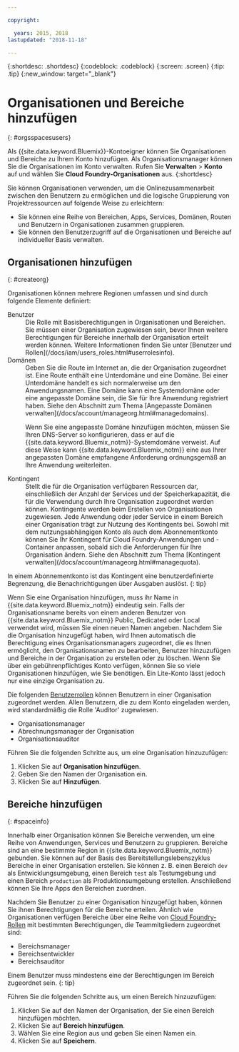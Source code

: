 ```yaml
---

copyright:

  years: 2015, 2018
lastupdated: "2018-11-18"

---
```


{:shortdesc: .shortdesc}
{:codeblock: .codeblock}
{:screen: .screen}
{:tip: .tip}
{:new_window: target="_blank"}

# Organisationen und Bereiche hinzufügen
{: #orgsspacesusers}

Als {{site.data.keyword.Bluemix}}-Kontoeigner können Sie Organisationen und Bereiche zu Ihrem Konto hinzufügen. Als Organisationsmanager können Sie die Organisationen im Konto verwalten. Rufen Sie **Verwalten** > **Konto** auf und wählen Sie **Cloud Foundry-Organisationen** aus.
{:shortdesc}

Sie können Organisationen verwenden, um die Onlinezusammenarbeit zwischen den Benutzern zu ermöglichen und die logische Gruppierung von Projektressourcen auf folgende Weise zu erleichtern:

   * Sie können eine Reihe von Bereichen, Apps, Services, Domänen, Routen und Benutzern in Organisationen zusammen gruppieren. 
   * Sie können den Benutzerzugriff auf die Organisationen und Bereiche auf individueller Basis verwalten. 

## Organisationen hinzufügen
{: #createorg}

Organisationen können mehrere Regionen umfassen und sind durch folgende Elemente definiert:

<dl>
<dt>Benutzer</dt>
<dd>Die Rolle mit Basisberechtigungen in Organisationen und Bereichen. Sie müssen einer Organisation zugewiesen sein, bevor Ihnen weitere Berechtigungen für Bereiche innerhalb der Organisation erteilt werden können. Weitere Informationen finden Sie unter [Benutzer und Rollen](/docs/iam/users_roles.html#userrolesinfo).</dd>
<dt>Domänen</dt>
<dd>Geben Sie die Route im Internet an, die der Organisation zugeordnet ist. Eine Route enthält eine Unterdomäne und eine Domäne. Bei einer Unterdomäne handelt es sich normalerweise um den Anwendungsnamen. Eine Domäne kann eine Systemdomäne oder eine angepasste Domäne sein, die Sie für Ihre Anwendung registriert haben. Siehe den Abschnitt zum Thema [Angepasste Domänen verwalten](/docs/account/manageorg.html#managedomains).<br/>
<p>Wenn Sie eine angepasste Domäne hinzufügen möchten, müssen Sie Ihren DNS-Server so konfigurieren, dass er auf die {{site.data.keyword.Bluemix_notm}}-Systemdomäne verweist. Auf diese Weise kann {{site.data.keyword.Bluemix_notm}} eine aus Ihrer angepassten Domäne empfangene Anforderung ordnungsgemäß an Ihre Anwendung weiterleiten.</p></dd>
<dt>Kontingent</dt>
<dd>Stellt die für die Organisation verfügbaren Ressourcen dar, einschließlich der Anzahl der Services und der Speicherkapazität, die für die Verwendung durch Ihre Organisation zugeordnet werden können. Kontingente werden beim Erstellen von Organisationen zugewiesen. Jede Anwendung oder jeder Service in einem Bereich einer Organisation trägt zur Nutzung des Kontingents bei. Sowohl mit dem nutzungsabhängigen Konto als auch dem Abonnementkonto können Sie Ihr Kontingent für Cloud Foundry-Anwendungen und -Container anpassen, sobald sich die Anforderungen für Ihre Organisation ändern. Siehe den Abschnitt zum Thema [Kontingent verwalten](/docs/account/manageorg.html#managequota).</dd>
</dl>

In einem Abonnementkonto ist das Kontingent eine benutzerdefinierte Begrenzung, die Benachrichtigungen über Ausgaben auslöst.
{: tip}

Wenn Sie eine Organisation hinzufügen, muss ihr Name in {{site.data.keyword.Bluemix_notm}} eindeutig sein. Falls der Organisationsname bereits von einem anderen Benutzer von {{site.data.keyword.Bluemix_notm}} Public, Dedicated oder Local verwendet wird, müssen Sie einen neuen Namen angeben. Nachdem Sie die Organisation hinzugefügt haben, wird Ihnen automatisch die Berechtigung eines Organisationsmanagers zugeordnet, die es Ihnen ermöglicht, den Organisationsnamen zu bearbeiten, Benutzer hinzuzufügen und Bereiche in der Organisation zu erstellen oder zu löschen. Wenn Sie über ein gebührenpflichtiges Konto verfügen, können Sie so viele Organisationen hinzufügen, wie Sie benötigen. Ein Lite-Konto lässt jedoch nur eine einzige Organisation zu. 

Die folgenden [Benutzerrollen](/docs/iam/users_roles.html#userrolesinfo) können Benutzern in einer Organisation zugeordnet werden. Allen Benutzern, die zu dem Konto eingeladen werden, wird standardmäßig die Rolle 'Auditor' zugewiesen.

   * Organisationsmanager
   * Abrechnungsmanager der Organisation
   * Organisationsauditor

Führen Sie die folgenden Schritte aus, um eine Organisation hinzuzufügen:

  1. Klicken Sie auf **Organisation hinzufügen**.
  2. Geben Sie den Namen der Organisation ein.  
  3. Klicken Sie auf **Hinzufügen**.

<!-- Add info on Manage infrastructure option under a space -->

## Bereiche hinzufügen
{: #spaceinfo}

Innerhalb einer Organisation können Sie Bereiche verwenden, um eine Reihe von Anwendungen, Services und Benutzern zu gruppieren. Bereiche sind an eine bestimmte Region in {{site.data.keyword.Bluemix_notm}} gebunden. Sie können auf der Basis des Bereitstellungslebenszyklus Bereiche in einer Organisation erstellen. Sie können z. B. einen Bereich `dev` als Entwicklungsumgebung, einen Bereich `test` als Testumgebung und einen Bereich `production` als Produktionsumgebung erstellen. Anschließend können Sie Ihre Apps den Bereichen zuordnen.

Nachdem Sie Benutzer zu einer Organisation hinzugefügt haben, können Sie ihnen Berechtigungen für die Bereiche erteilen. Ähnlich wie Organisationen verfügen Bereiche über eine Reihe von [Cloud Foundry-Rollen](/docs/iam/cfaccess.html#cfroles) mit bestimmten Berechtigungen, die Teammitgliedern zugeordnet sind:

  * Bereichsmanager
  * Bereichsentwickler
  * Bereichsauditor

Einem Benutzer muss mindestens eine der Berechtigungen im Bereich zugeordnet sein.
{: tip}

Führen Sie die folgenden Schritte aus, um einen Bereich hinzuzufügen:

  1. Klicken Sie auf den Namen der Organisation, der Sie einen Bereich hinzufügen möchten.
  2. Klicken Sie auf **Bereich hinzufügen**.
  3. Wählen Sie eine Region aus und geben Sie einen Namen ein.
  4. Klicken Sie auf **Speichern**.
